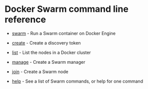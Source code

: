 <!--[metadata]>
+++
title = "Command line reference"
description = "Docker Swarm Commands Overview"
keywords = ["Swarm, cluster, commands"]
[menu.main]
identifier="smn_swarm_subcmds"
parent="workw_swarm"
weight=80
+++
<![end-metadata]-->

# Docker Swarm command line reference

-   [swarm](swarm.md) - Run a Swarm container on Docker Engine

-   [create](create.md) - Create a discovery token
-   [list](list.md) - List the nodes in a Docker cluster
-   [manage](manage.md) - Create a Swarm manager
-   [join](join.md) - Create a Swarm node
-   [help](help.md) - See a list of Swarm commands, or help for one command
